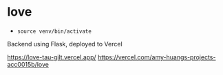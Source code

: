 # love

* `source venv/bin/activate`

Backend using Flask, deployed to Vercel

https://love-tau-gilt.vercel.app/
https://vercel.com/amy-huangs-projects-acc0015b/love